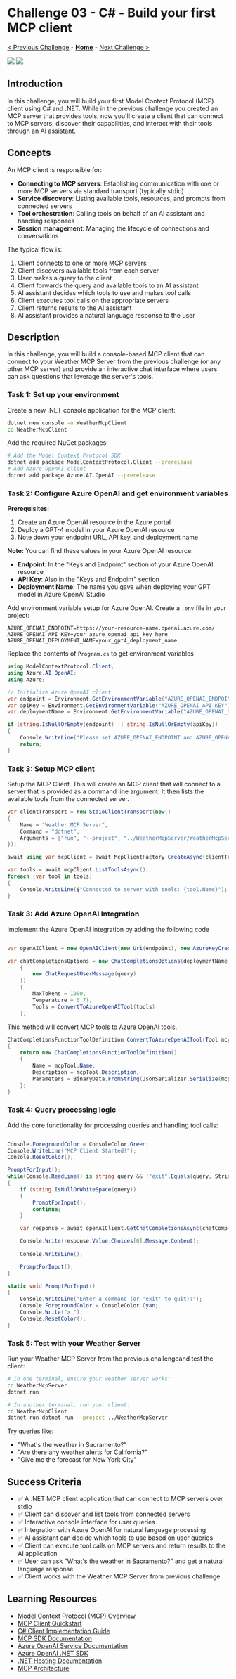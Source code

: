 # Challenge 03 - C# - Build your first MCP client

 [< Previous Challenge](./Challenge-02-csharp.md) - **[Home](../README.md)** - [Next Challenge >](./Challenge-04-csharp.md)

[![](https://img.shields.io/badge/C%20Sharp-blue)](Challenge-03-csharp.md)
[![](https://img.shields.io/badge/Python-lightgray)](Challenge-03-python.md)

## Introduction

In this challenge, you will build your first Model Context Protocol (MCP) client using C# and .NET. While in the previous challenge you created an MCP server that provides tools, now you'll create a client that can connect to MCP servers, discover their capabilities, and interact with their tools through an AI assistant.

## Concepts

An MCP client is responsible for:
- **Connecting to MCP servers**: Establishing communication with one or more MCP servers via standard transport (typically stdio)
- **Service discovery**: Listing available tools, resources, and prompts from connected servers
- **Tool orchestration**: Calling tools on behalf of an AI assistant and handling responses
- **Session management**: Managing the lifecycle of connections and conversations

The typical flow is:
1. Client connects to one or more MCP servers
2. Client discovers available tools from each server
3. User makes a query to the client
4. Client forwards the query and available tools to an AI assistant
5. AI assistant decides which tools to use and makes tool calls
6. Client executes tool calls on the appropriate servers
7. Client returns results to the AI assistant
8. AI assistant provides a natural language response to the user

## Description

In this challenge, you will build a console-based MCP client that can connect to your Weather MCP Server from the previous challenge (or any other MCP server) and provide an interactive chat interface where users can ask questions that leverage the server's tools.

### Task 1: Set up your environment

Create a new .NET console application for the MCP client:

```bash
dotnet new console -n WeatherMcpClient
cd WeatherMcpClient
```

Add the required NuGet packages:
```bash
# Add the Model Context Protocol SDK
dotnet add package ModelContextProtocol.Client --prerelease
# Add Azure OpenAI client
dotnet add package Azure.AI.OpenAI --prerelease
```

### Task 2: Configure Azure OpenAI and get environment variables

**Prerequisites:**
1. Create an Azure OpenAI resource in the Azure portal
2. Deploy a GPT-4 model in your Azure OpenAI resource
3. Note down your endpoint URL, API key, and deployment name

**Note:** You can find these values in your Azure OpenAI resource:
- **Endpoint**: In the "Keys and Endpoint" section of your Azure OpenAI resource
- **API Key**: Also in the "Keys and Endpoint" section
- **Deployment Name**: The name you gave when deploying your GPT model in Azure OpenAI Studio

Add environment variable setup for Azure OpenAI. Create a `.env` file in your project:

```env
AZURE_OPENAI_ENDPOINT=https://your-resource-name.openai.azure.com/
AZURE_OPENAI_API_KEY=your_azure_openai_api_key_here
AZURE_OPENAI_DEPLOYMENT_NAME=your_gpt4_deployment_name
```

Replace the contents of `Program.cs` to get environment variables

```csharp
using ModelContextProtocol.Client;
using Azure.AI.OpenAI;
using Azure;

// Initialize Azure OpenAI client
var endpoint = Environment.GetEnvironmentVariable("AZURE_OPENAI_ENDPOINT") ?? "<Add your endpoint>";
var apiKey = Environment.GetEnvironmentVariable("AZURE_OPENAI_API_KEY") ?? "<Add your API key>";
var deploymentName = Environment.GetEnvironmentVariable("AZURE_OPENAI_DEPLOYMENT_NAME") ?? "gpt-4";

if (string.IsNullOrEmpty(endpoint) || string.IsNullOrEmpty(apiKey))
{
    Console.WriteLine("Please set AZURE_OPENAI_ENDPOINT and AZURE_OPENAI_API_KEY environment variables.");
    return;
}
```

### Task 3: Setup MCP client

Setup the MCP Client. This will create an MCP client that will connect to a server that is provided as a command line argument. It then lists the available tools from the connected server.

```csharp
var clientTransport = new StdioClientTransport(new()
{
    Name = "Weather MCP Server",
    Command = "dotnet",
    Arguments = ["run", "--project", "../WeatherMcpServer/WeatherMcpServer.csproj"]
});

await using var mcpClient = await McpClientFactory.CreateAsync(clientTransport);

var tools = await mcpClient.ListToolsAsync();
foreach (var tool in tools)
{
    Console.WriteLine($"Connected to server with tools: {tool.Name}");
}
```

### Task 3: Add Azure OpenAI Integration

Implement the Azure OpenAI integration by adding the following code

```csharp

var openAIClient = new OpenAIClient(new Uri(endpoint), new AzureKeyCredential(apiKey));

var chatCompletionsOptions = new ChatCompletionsOptions(deploymentName, new[]
    {
        new ChatRequestUserMessage(query)
    })
    {
        MaxTokens = 1000,
        Temperature = 0.7f,
        Tools = ConvertToAzureOpenAITool(tools)
    };
```

This method will convert MCP tools to Azure OpenAI tools.

```csharp
ChatCompletionsFunctionToolDefinition ConvertToAzureOpenAITool(Tool mcpTool)
{
    return new ChatCompletionsFunctionToolDefinition()
    {
        Name = mcpTool.Name,
        Description = mcpTool.Description,
        Parameters = BinaryData.FromString(JsonSerializer.Serialize(mcpTool.InputSchema))
    };
}
```

### Task 4: Query processing logic

Add the core functionality for processing queries and handling tool calls:

```csharp

Console.ForegroundColor = ConsoleColor.Green;
Console.WriteLine("MCP Client Started!");
Console.ResetColor();

PromptForInput();
while(Console.ReadLine() is string query && !"exit".Equals(query, StringComparison.OrdinalIgnoreCase))
{
    if (string.IsNullOrWhiteSpace(query))
    {
        PromptForInput();
        continue;
    }

    var response = await openAIClient.GetChatCompletionsAsync(chatCompletionsOptions);

    Console.Write(response.Value.Choices[0].Message.Content);
    
    Console.WriteLine();

    PromptForInput();
}

static void PromptForInput()
{
    Console.WriteLine("Enter a command (or 'exit' to quit):");
    Console.ForegroundColor = ConsoleColor.Cyan;
    Console.Write("> ");
    Console.ResetColor();
}
```

### Task 5: Test with your Weather Server

Run your Weather MCP Server from the previous challengeand test the client:

```bash
# In one terminal, ensure your weather server works:
cd WeatherMcpServer
dotnet run

# In another terminal, run your client:
cd WeatherMcpClient
dotnet run dotnet run --project ../WeatherMcpServer
```

Try queries like:
- "What's the weather in Sacramento?"
- "Are there any weather alerts for California?"
- "Give me the forecast for New York City"

## Success Criteria

- ✅ A .NET MCP client application that can connect to MCP servers over stdio
- ✅ Client can discover and list tools from connected servers
- ✅ Interactive console interface for user queries
- ✅ Integration with Azure OpenAI for natural language processing
- ✅ AI assistant can decide which tools to use based on user queries
- ✅ Client can execute tool calls on MCP servers and return results to the AI application
- ✅ User can ask "What's the weather in Sacramento?" and get a natural language response
- ✅ Client works with the Weather MCP Server from previous challenge

## Learning Resources

- [Model Context Protocol (MCP) Overview](https://modelcontextprotocol.io/)
- [MCP Client Quickstart](https://modelcontextprotocol.io/quickstart/client)
- [C# Client Implementation Guide](https://modelcontextprotocol.io/quickstart/client#c%23)
- [MCP SDK Documentation](https://modelcontextprotocol.io/docs/sdk)
- [Azure OpenAI Service Documentation](https://docs.microsoft.com/en-us/azure/cognitive-services/openai/)
- [Azure OpenAI .NET SDK](https://github.com/Azure/azure-sdk-for-net/tree/main/sdk/openai/Azure.AI.OpenAI)
- [.NET Hosting Documentation](https://docs.microsoft.com/en-us/dotnet/core/extensions/generic-host)
- [MCP Architecture](https://modelcontextprotocol.io/legacy/concepts/architecture)